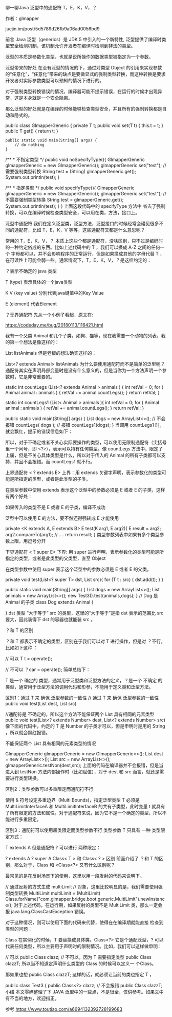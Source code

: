 
聊一聊Java 泛型中的通配符 T，E，K，V，？


作者：glmapper

juejin.im/post/5d5789d26fb9a06ad0056bd9

前言
Java 泛型（generics）是 JDK 5 中引入的一个新特性, 泛型提供了编译时类型安全检测机制，该机制允许开发者在编译时检测到非法的类型。

泛型的本质是参数化类型，也就是说所操作的数据类型被指定为一个参数。

泛型带来的好处
在没有泛型的情况的下，通过对类型 Object 的引用来实现参数的“任意化”，“任意化”带来的缺点是要做显式的强制类型转换，而这种转换是要求开发者对实际参数类型可以预知的情况下进行的。

对于强制类型转换错误的情况，编译器可能不提示错误，在运行的时候才出现异常，这是本身就是一个安全隐患。

那么泛型的好处就是在编译的时候能够检查类型安全，并且所有的强制转换都是自动和隐式的。

public class GlmapperGeneric<T> {
        private T t;
    public void set(T t) { this.t = t; }
    public T get() { return t; }

    public static void main(String[] args) {
        // do nothing
    }

  /**
    * 不指定类型
    */
  public void noSpecifyType(){
    GlmapperGeneric glmapperGeneric = new GlmapperGeneric();
    glmapperGeneric.set("test");
    // 需要强制类型转换
    String test = (String) glmapperGeneric.get();
    System.out.println(test);
  }

  /**
    * 指定类型
    */
  public void specifyType(){
    GlmapperGeneric<String> glmapperGeneric = new GlmapperGeneric();
    glmapperGeneric.set("test");
    // 不需要强制类型转换
    String test = glmapperGeneric.get();
    System.out.println(test);
  }
}
上面这段代码中的 specifyType 方法中 省去了强制转换，可以在编译时候检查类型安全，可以用在类，方法，接口上。

泛型中通配符
我们在定义泛型类，泛型方法，泛型接口的时候经常会碰见很多不同的通配符，比如 T，E，K，V 等等，这些通配符又都是什么意思呢？

常用的 T，E，K，V，？
本质上这些个都是通配符，没啥区别，只不过是编码时的一种约定俗成的东西。比如上述代码中的 T ，我们可以换成 A-Z 之间的任何一个 字母都可以，并不会影响程序的正常运行，但是如果换成其他的字母代替 T ，在可读性上可能会弱一些。通常情况下，T，E，K，V，？是这样约定的：

？表示不确定的 java 类型

T (type) 表示具体的一个java类型

K V (key value) 分别代表java键值中的Key Value

E (element) 代表Element

？无界通配符
先从一个小例子看起，原文在:

https://codeday.me/bug/20180113/116421.html

我有一个父类 Animal 和几个子类，如狗、猫等，现在我需要一个动物的列表，我的第一个想法是像这样的：

List<Animal> listAnimals
但是老板的想法确实这样的：

List<? extends Animal> listAnimals
为什么要使用通配符而不是简单的泛型呢？通配符其实在声明局部变量时是没有什么意义的，但是当你为一个方法声明一个参数时，它是非常重要的。

static int countLegs (List<? extends Animal > animals ) {
    int retVal = 0;
    for ( Animal animal : animals )
    {
        retVal += animal.countLegs();
    }
    return retVal;
}

static int countLegs1 (List< Animal > animals ){
    int retVal = 0;
    for ( Animal animal : animals )
    {
        retVal += animal.countLegs();
    }
    return retVal;
}

public static void main(String[] args) {
    List<Dog> dogs = new ArrayList<>();
     // 不会报错
    countLegs( dogs );
    // 报错
    countLegs1(dogs);
}
当调用 countLegs1 时，就会飘红，提示的错误信息如下：



所以，对于不确定或者不关心实际要操作的类型，可以使用无限制通配符（尖括号里一个问号，即 <?>），表示可以持有任何类型。像 countLegs 方法中，限定了上届，但是不关心具体类型是什么，所以对于传入的 Animal 的所有子类都可以支持，并且不会报错。而 countLegs1 就不行。

上界通配符 < ? extends E>
上界：用 extends 关键字声明，表示参数化的类型可能是所指定的类型，或者是此类型的子类。

在类型参数中使用 extends 表示这个泛型中的参数必须是 E 或者 E 的子类，这样有两个好处：

如果传入的类型不是 E 或者 E 的子类，编译不成功

泛型中可以使用 E 的方法，要不然还得强转成 E 才能使用


private <K extends A, E extends B> E test(K arg1, E arg2){
    E result = arg2;
    arg2.compareTo(arg1);
    //.....
    return result;
}
类型参数列表中如果有多个类型参数上限，用逗号分开

下界通配符 < ? super E>
下界: 用 super 进行声明，表示参数化的类型可能是所指定的类型，或者是此类型的父类型，直至 Object

在类型参数中使用 super 表示这个泛型中的参数必须是 E 或者 E 的父类。

private <T> void test(List<? super T> dst, List<T> src){
    for (T t : src) {
        dst.add(t);
    }
}

public static void main(String[] args) {
    List<Dog> dogs = new ArrayList<>();
    List<Animal> animals = new ArrayList<>();
    new Test3().test(animals,dogs);
}
// Dog 是 Animal 的子类
class Dog extends Animal {

}
dst 类型 “大于等于” src 的类型，这里的“大于等于”是指 dst 表示的范围比 src 要大，因此装得下 dst 的容器也就能装 src 。

？和 T 的区别


？和 T 都表示不确定的类型，区别在于我们可以对 T 进行操作，但是对 ？不行，比如如下这种 ：

// 可以
T t = operate();

// 不可以
？car = operate();
简单总结下：

T 是一个 确定的 类型，通常用于泛型类和泛型方法的定义，？是一个 不确定 的类型，通常用于泛型方法的调用代码和形参，不能用于定义类和泛型方法。

区别1：通过 T 来 确保 泛型参数的一致性
// 通过 T 来 确保 泛型参数的一致性
public <T extends Number> void
test(List<T> dest, List<T> src)

//通配符是 不确定的，所以这个方法不能保证两个 List 具有相同的元素类型
public void
test(List<? extends Number> dest, List<? extends Number> src)
像下面的代码中，约定的 T 是 Number 的子类才可以，但是申明时是用的 String ，所以就会飘红报错。

不能保证两个 List 具有相同的元素类型的情况

GlmapperGeneric<String> glmapperGeneric = new GlmapperGeneric<>();
List<String> dest = new ArrayList<>();
List<Number> src = new ArrayList<>();
glmapperGeneric.testNon(dest,src);
上面的代码在编译器并不会报错，但是当进入到 testNon 方法内部操作时（比如赋值），对于 dest 和 src 而言，就还是需要进行类型转换。

区别2：类型参数可以多重限定而通配符不行


使用 & 符号设定多重边界（Multi Bounds)，指定泛型类型 T 必须是 MultiLimitInterfaceA 和 MultiLimitInterfaceB 的共有子类型，此时变量 t 就具有了所有限定的方法和属性。对于通配符来说，因为它不是一个确定的类型，所以不能进行多重限定。

区别3：通配符可以使用超类限定而类型参数不行
类型参数 T 只具有 一种 类型限定方式：

T extends A
但是通配符 ? 可以进行 两种限定：

? extends A
? super A
Class< T > 和 Class< ? > 区别
前面介绍了 ？和 T 的区别，那么对于，Class<T> 和 <Class<?> 又有什么区别呢？

最常见的是在反射场景下的使用，这里以用一段发射的代码来说明下。

// 通过反射的方式生成  multiLimit 
// 对象，这里比较明显的是，我们需要使用强制类型转换
MultiLimit multiLimit = (MultiLimit)
Class.forName("com.glmapper.bridge.boot.generic.MultiLimit").newInstance();
对于上述代码，在运行期，如果反射的类型不是 MultiLimit 类，那么一定会报 java.lang.ClassCastException 错误。

对于这种情况，则可以使用下面的代码来代替，使得在在编译期就能直接 检查到类型的问题：



Class<T> 在实例化的时候，T 要替换成具体类。Class<?> 它是个通配泛型，? 可以代表任何类型，所以主要用于声明时的限制情况。比如，我们可以这样做申明：

// 可以
public Class<?> clazz;
// 不可以，因为 T 需要指定类型
public Class<T> clazzT;
所以当不知道定声明什么类型的 Class 的时候可以定义一 个Class<?>。



那如果也想 public Class<T> clazzT; 这样的话，就必须让当前的类也指定 T ，

public class Test3<T> {
    public Class<?> clazz;
    // 不会报错
    public Class<T> clazzT;
小结
本文零碎整理了下 JAVA 泛型中的一些点，不是很全，仅供参考。如果文中有不当的地方，欢迎指正。

参考
https://www.toutiao.com/a6694132392728199683
